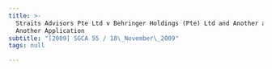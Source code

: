 ```yaml
---
title: >-
  Straits Advisors Pte Ltd v Behringer Holdings (Pte) Ltd and Another and
  Another Application
subtitle: "[2009] SGCA 55 / 18\_November\_2009"
tags: null

---
```


